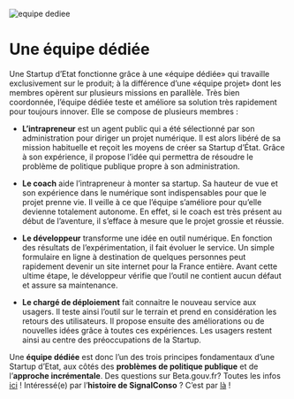 ![equipe dediee](assets/blog/2019/06/25/une-equipe-dediee/Article4.jpg)

# Une équipe dédiée

Une Startup d’Etat fonctionne grâce à une «équipe dédiée» qui travaille exclusivement sur le produit; 
à la différence d’une «équipe projet» dont les membres opèrent sur plusieurs missions en parallèle. 
Très bien coordonnée, l’équipe dédiée teste et améliore sa solution très rapidement pour toujours innover. 
Elle se compose de plusieurs membres : 

* **L’intrapreneur** est un agent public qui a été sélectionné par son administration
pour diriger un projet numérique. Il est alors libéré de sa mission habituelle et reçoit les moyens de créer sa Startup d’État. 
Grâce à son expérience, il propose l’idée qui permettra de résoudre le problème de politique publique propre à son administration. 

* **Le coach** aide l’intrapreneur à monter sa startup. Sa hauteur de vue et son expérience dans le numérique sont indispensables pour que le projet prenne vie.
Il veille à ce que l’équipe s’améliore pour qu’elle devienne totalement autonome. 
En effet, si le coach est très présent au début de l’aventure, il s’efface à mesure que le projet grossie et réussie. 

* **Le développeur** transforme une idée en outil numérique. En fonction des résultats de l’expérimentation, il fait évoluer le service. 
Un simple formulaire en ligne à destination de quelques personnes peut rapidement devenir un site internet pour la France entière. 
Avant cette ultime étape, le développeur vérifie que l’outil ne contient aucun défaut et assure sa maintenance. 

* **Le chargé de déploiement** fait connaitre le nouveau service aux usagers. Il teste ainsi l’outil sur le terrain et prend en considération les retours des utilisateurs. 
Il propose ensuite des améliorations ou de nouvelles idées grâce à toutes ces expériences. 
Les usagers restent ainsi au centre des préoccupations de la Startup. 

Une **équipe dédiée** est donc l’un des trois principes fondamentaux d’une Startup d’Etat, aux côtés des **problèmes de politique publique** et de l’**approche incrémentale**. 
Des questions sur Beta.gouv.fr? Toutes les infos [ici](https://beta.gouv.fr) ! Intéressé(e) par l’**histoire de SignalConso** ? C’est par [là](https://signalconso.beta.gouv.fr) ! 
